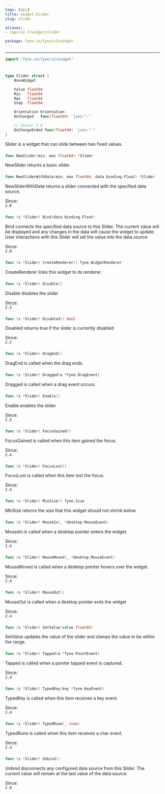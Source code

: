 ```yaml
---
tags: [api]
title: widget.Slider
slug: slider

aliases:
- /api/v2.7/widget/slider

package: fyne.io/fyne/v2/widget
---
```



---
```go
import "fyne.io/fyne/v2/widget"
```

#

###

```go
type Slider struct {
	BaseWidget

	Value float64
	Min   float64
	Max   float64
	Step  float64

	Orientation Orientation
	OnChanged   func(float64) `json:"-"`

	// Since: 2.4
	OnChangeEnded func(float64) `json:"-"`
}
```

Slider is a widget that can slide between two fixed values.

###

```go
func NewSlider(min, max float64) *Slider
```
NewSlider returns a basic slider.

###

```go
func NewSliderWithData(min, max float64, data binding.Float) *Slider
```
NewSliderWithData returns a slider connected with the specified data source.


<div class="since">Since: <code>
2.0</code></div>

###

```go
func (s *Slider) Bind(data binding.Float)
```
Bind connects the specified data source to this Slider. The current value will be displayed and any changes in the data will cause the widget to update. User interactions with this Slider will set the value into the data source.


<div class="since">Since: <code>
2.0</code></div>

###

```go
func (s *Slider) CreateRenderer() fyne.WidgetRenderer
```
CreateRenderer links this widget to its renderer.

###

```go
func (s *Slider) Disable()
```
Disable disables the slider


<div class="since">Since: <code>
2.5</code></div>

###

```go
func (s *Slider) Disabled() bool
```
Disabled returns true if the slider is currently disabled


<div class="since">Since: <code>
2.5</code></div>

###

```go
func (s *Slider) DragEnd()
```
DragEnd is called when the drag ends.

###

```go
func (s *Slider) Dragged(e *fyne.DragEvent)
```
Dragged is called when a drag event occurs.

###

```go
func (s *Slider) Enable()
```
Enable enables the slider


<div class="since">Since: <code>
2.5</code></div>

###

```go
func (s *Slider) FocusGained()
```
FocusGained is called when this item gained the focus.


<div class="since">Since: <code>
2.4</code></div>

###

```go
func (s *Slider) FocusLost()
```
FocusLost is called when this item lost the focus.


<div class="since">Since: <code>
2.4</code></div>

###

```go
func (s *Slider) MinSize() fyne.Size
```
MinSize returns the size that this widget should not shrink below

###

```go
func (s *Slider) MouseIn(_ *desktop.MouseEvent)
```
MouseIn is called when a desktop pointer enters the widget.


<div class="since">Since: <code>
2.4</code></div>

###

```go
func (s *Slider) MouseMoved(_ *desktop.MouseEvent)
```
MouseMoved is called when a desktop pointer hovers over the widget.


<div class="since">Since: <code>
2.4</code></div>

###

```go
func (s *Slider) MouseOut()
```
MouseOut is called when a desktop pointer exits the widget


<div class="since">Since: <code>
2.4</code></div>

###

```go
func (s *Slider) SetValue(value float64)
```
SetValue updates the value of the slider and clamps the value to be within the range.

###

```go
func (s *Slider) Tapped(e *fyne.PointEvent)
```
Tapped is called when a pointer tapped event is captured.


<div class="since">Since: <code>
2.4</code></div>

###

```go
func (s *Slider) TypedKey(key *fyne.KeyEvent)
```
TypedKey is called when this item receives a key event.


<div class="since">Since: <code>
2.4</code></div>

###

```go
func (s *Slider) TypedRune(_ rune)
```
TypedRune is called when this item receives a char event.


<div class="since">Since: <code>
2.4</code></div>

###

```go
func (s *Slider) Unbind()
```
Unbind disconnects any configured data source from this Slider. The current value will remain at the last value of the data source.


<div class="since">Since: <code>
2.0</code></div>
